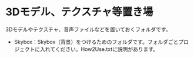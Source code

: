 ﻿3Dモデル、テクスチャ等置き場
=====


3Dモデルやテクスチャ、音声ファイルなどを置いておくフォルダです。

- Skybox：Skybox（背景）をつけるためのフォルダです。フォルダごとプロジェクトに入れてください。How2Use.txtに説明があります。
